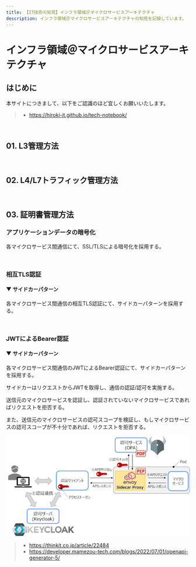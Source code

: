 ```yaml
---
title: 【IT技術の知見】インフラ領域＠マイクロサービスアーキテクチャ
description: インフラ領域＠マイクロサービスアーキテクチャの知見を記録しています。
---
```


# インフラ領域＠マイクロサービスアーキテクチャ

## はじめに

本サイトにつきまして、以下をご認識のほど宜しくお願いいたします。

> - https://hiroki-it.github.io/tech-notebook/

<br>

## 01. L3管理方法

<br>

## 02. L4/L7トラフィック管理方法

<br>

## 03. 証明書管理方法

### アプリケーションデータの暗号化

各マイクロサービス間通信にて、SSL/TLSによる暗号化を採用する。

<br>

### 相互TLS認証

#### ▼ サイドカーパターン

各マイクロサービス間通信の相互TLS認証にて、サイドカーパターンを採用する。

<br>

### JWTによるBearer認証

#### ▼ サイドカーパターン

各マイクロサービス間通信のJWTによるBearer認証にて、サイドカーパターンを採用する。

サイドカーはリクエストからJWTを取得し、通信の認証/認可を実施する。

送信元のマイクロサービスを認証し、認証されていないマイクロサービスであればリクエストを拒否する。

また、送信元のマイクロサービスの認可スコープを検証し、もしマイクロサービスの認可スコープが不十分であれば、リクエストを拒否する。

![micro-authentication_type_jwt_service-mesh](https://raw.githubusercontent.com/hiroki-it/tech-notebook-images/master/images/micro-authentication_type_jwt_service-mesh.png)

> - https://thinkit.co.jp/article/22484
> - https://developer.mamezou-tech.com/blogs/2022/07/01/openapi-generator-5/

<br>

<br>
